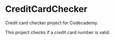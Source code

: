 # CreditCardChecker
Credit card checker project for Codecademy. 

This project checks if a credit card number is valid. 